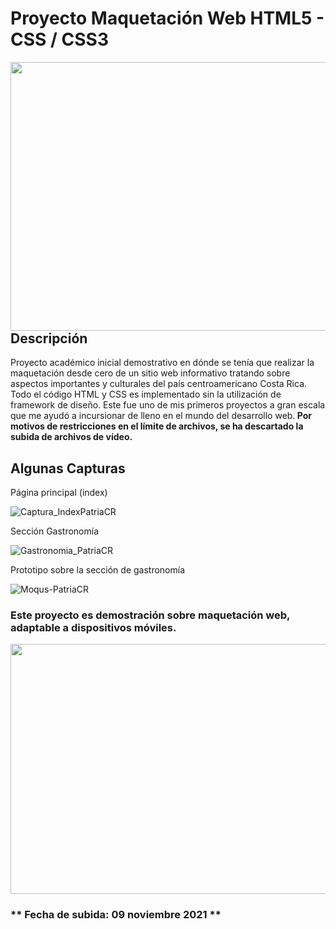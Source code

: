 # Proyecto Maquetación Web HTML5 - CSS / CSS3

<img src="https://user-images.githubusercontent.com/44457989/141053660-b5e34d39-081b-4c97-a9e2-a0f10ce990ab.png" align="left" height="430" width="1200">


<h2>Descripción</h2>

<p>Proyecto académico inicial demostrativo en dónde se tenía que realizar la maquetación desde cero de un sitio web informativo tratando sobre aspectos importantes y culturales del país centroamericano Costa Rica. Todo el código HTML y CSS es implementado sin la utilización de framework de diseño. Este fue uno de mis primeros proyectos a gran escala que me ayudó a incursionar de lleno en el mundo del desarrollo web.<b> Por motivos de restricciones en el límite de archivos, se ha descartado la subida de archivos de vídeo.</b></p>


<h2>Algunas Capturas</h2>

<p>Página principal (index)</p>



![Captura_IndexPatriaCR](https://user-images.githubusercontent.com/44457989/141054642-e8e0a322-282c-43f8-be49-a2dd67fcb669.png)



<p>Sección Gastronomía</p>



![Gastronomia_PatriaCR](https://user-images.githubusercontent.com/44457989/141054926-ecf6c1ad-71f3-4495-aa87-69286ab8456b.png)




<p>Prototipo sobre la sección de gastronomía</p>





![Moqus-PatriaCR](https://user-images.githubusercontent.com/44457989/141055155-bd934f26-f410-4ada-98f7-7bfde4d77309.png)




<h3>Este proyecto es demostración sobre maquetación web, adaptable a dispositivos móviles.</h3>



<img src="https://user-images.githubusercontent.com/44457989/47593369-6329a300-d934-11e8-87d8-8263b999dd5d.png" height="400" width="1000">


<h3>** Fecha de subida: 09 noviembre 2021 **</h3>
